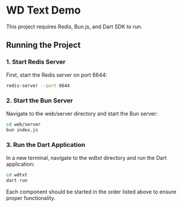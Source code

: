 # WD Text Demo

This project requires Redis, Bun.js, and Dart SDK to run.

## Running the Project

### 1. Start Redis Server
First, start the Redis server on port 6644:

```bash
redis-server --port 6644
```

### 2. Start the Bun Server
Navigate to the web/server directory and start the Bun server:

```bash
cd web/server
bun index.js
```

### 3. Run the Dart Application
In a new terminal, navigate to the wdtxt directory and run the Dart application:

```bash
cd wdtxt
dart run
```

Each component should be started in the order listed above to ensure proper functionality.